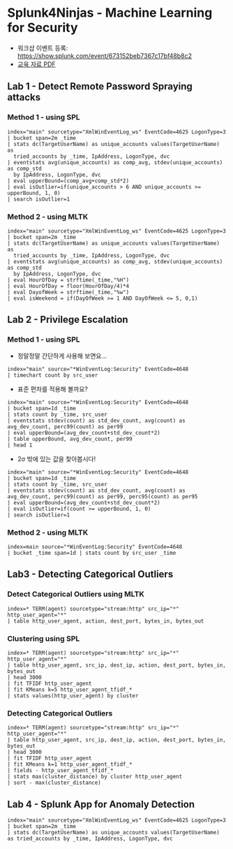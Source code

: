 # Splunk4Ninjas - Machine Learning for Security
- 워크샵 이벤트 등록: https://show.splunk.com/event/673152beb7367c17bf48b8c2 
- [교육 자료 PDF](./[2daysSC]%20Splunk4Ninjas%20-%20Machine%20Learning%20for%20Security.pdf)
## Lab 1 - Detect Remote Password Spraying attacks
### Method 1 - using SPL
```
index="main" sourcetype="XmlWinEventLog_ws" EventCode=4625 LogonType=3 
| bucket span=2m _time 
| stats dc(TargetUserName) as unique_accounts values(TargetUserName) as
  tried_accounts by _time, IpAddress, LogonType, dvc
| eventstats avg(unique_accounts) as comp_avg, stdev(unique_accounts) as comp_std
  by IpAddress, LogonType, dvc 
| eval upperBound=(comp_avg+comp_std*2)
| eval isOutlier=if(unique_accounts > 6 AND unique_accounts >= upperBound, 1, 0)
| search isOutlier=1 
```

### Method 2 - using MLTK
```
index="main" sourcetype="XmlWinEventLog_ws" EventCode=4625 LogonType=3 
| bucket span=2m _time 
| stats dc(TargetUserName) as unique_accounts values(TargetUserName) as
  tried_accounts by _time, IpAddress, LogonType, dvc
| eventstats avg(unique_accounts) as comp_avg, stdev(unique_accounts) as comp_std
  by IpAddress, LogonType, dvc 
| eval HourOfDay = strftime(_time,"%H")
| eval HourOfDay = floor(HourOfDay/4)*4
| eval DayofWeek = strftime(_time,"%w")
| eval isWeekend = if(DayOfWeek >= 1 AND DayOfWeek <= 5, 0,1)
```

## Lab 2 - Privilege Escalation
### Method 1 - using SPL
- 정말정말 간단하게 사용해 보면요...
```
index="main" source="*WinEventLog:Security" EventCode=4648
| timechart count by src_user
```
- 표준 편차를 적용해 볼까요? 
```
index="main" source="*WinEventLog:Security" EventCode=4648 
| bucket span=1d _time 
| stats count by _time, src_user 
| eventstats stdev(count) as std_dev_count, avg(count) as avg_dev_count, perc99(count) as per99 
| eval upperBound=(avg_dev_count+std_dev_count*2) 
| table upperBound, avg_dev_count, per99
| head 1
```
- 2σ 밖에 있는 값을 찾아봅시다! 
```
index="main" source="*WinEventLog:Security" EventCode=4648 
| bucket span=1d _time 
| stats count by _time, src_user 
| eventstats stdev(count) as std_dev_count, avg(count) as avg_dev_count, perc99(count) as per99, perc95(count) as per95 
| eval upperBound=(avg_dev_count+std_dev_count*2) 
| eval isOutlier=if(count >= upperBound, 1, 0) 
| search isOutlier=1
```
### Method 2 - using MLTK
```
index=main source="*WinEventLog:Security" EventCode=4648 
| bucket _time span=1d | stats count by src_user _time
```
## Lab3 - Detecting Categorical Outliers
### Detect Categorical Outliers using MLTK
```
index=* TERM(agent) sourcetype="stream:http" src_ip="*" http_user_agent="*"
| table http_user_agent, action, dest_port, bytes_in, bytes_out
```

### Clustering using SPL
```
index=* TERM(agent) sourcetype="stream:http" src_ip="*" http_user_agent="*"
| table http_user_agent, src_ip, dest_ip, action, dest_port, bytes_in, bytes_out
| head 3000
| fit TFIDF http_user_agent
| fit KMeans k=5 http_user_agent_tfidf_*
| stats values(http_user_agent) by cluster
```

### Detecting Categorical Outliers
```
index=* TERM(agent) sourcetype="stream:http" src_ip="*" http_user_agent="*"
| table http_user_agent, src_ip, dest_ip, action, dest_port, bytes_in, bytes_out
| head 3000
| fit TFIDF http_user_agent
| fit KMeans k=1 http_user_agent_tfidf_*
| fields - http_user_agent_tfidf_*
| stats max(cluster_distance) by cluster http_user_agent
| sort - max(cluster_distance)
```

## Lab 4 - Splunk App for Anomaly Detection
```
index="main" sourcetype="XmlWinEventLog_ws" EventCode=4625 LogonType=3 
| bucket span=2m _time 
| stats dc(TargetUserName) as unique_accounts values(TargetUserName) as tried_accounts by _time, IpAddress, LogonType, dvc
```